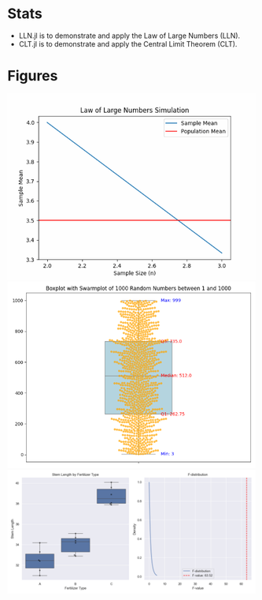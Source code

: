 # Stats
 - LLN.jl is to demonstrate and apply the Law of Large Numbers (LLN).
 - CLT.jl is to demonstrate and apply the Central Limit Theorem (CLT).
# Figures
![Alt Text](https://github.com/daite/stats/blob/main/lln_simulation.gif)
![Alt Text](https://github.com/daite/stats/blob/main/Figure_box_swarm.png)
![Alt Text](https://github.com/daite/stats/blob/main/anova.png)
